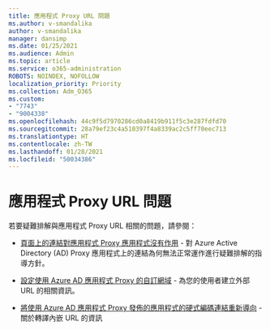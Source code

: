 ```yaml
---
title: 應用程式 Proxy URL 問題
ms.author: v-smandalika
author: v-smandalika
manager: dansimp
ms.date: 01/25/2021
ms.audience: Admin
ms.topic: article
ms.service: o365-administration
ROBOTS: NOINDEX, NOFOLLOW
localization_priority: Priority
ms.collection: Adm_O365
ms.custom:
- "7743"
- "9004338"
ms.openlocfilehash: 44c9f5d7970286cd0a8419b911f5c3e287fdfd70
ms.sourcegitcommit: 28a79ef23c4a510397f4a8339ac2c5ff70eec713
ms.translationtype: HT
ms.contentlocale: zh-TW
ms.lasthandoff: 01/28/2021
ms.locfileid: "50034386"
---
```

# <a name="application-proxy-url-issues"></a>應用程式 Proxy URL 問題

若要疑難排解與應用程式 Proxy URL 相關的問題，請參閱：

- [頁面上的連結對應用程式 Proxy 應用程式沒有作用](https://docs.microsoft.com/azure/active-directory/manage-apps/application-proxy-page-links-broken-problem) - 對 Azure Active Directory (AD) Proxy 應用程式上的連結為何無法正常運作進行疑難排解的指導方針。

- [設定使用 Azure AD 應用程式 Proxy 的自訂網域](https://docs.microsoft.com/azure/active-directory/manage-apps/application-proxy-configure-custom-domain) - 為您的使用者建立外部 URL 的相關資訊。

- [將使用 Azure AD 應用程式 Proxy 發佈的應用程式的硬式編碼連結重新導向](https://docs.microsoft.com/azure/active-directory/manage-apps/application-proxy-configure-hard-coded-link-translation) - 關於轉譯內嵌 URL 的資訊

